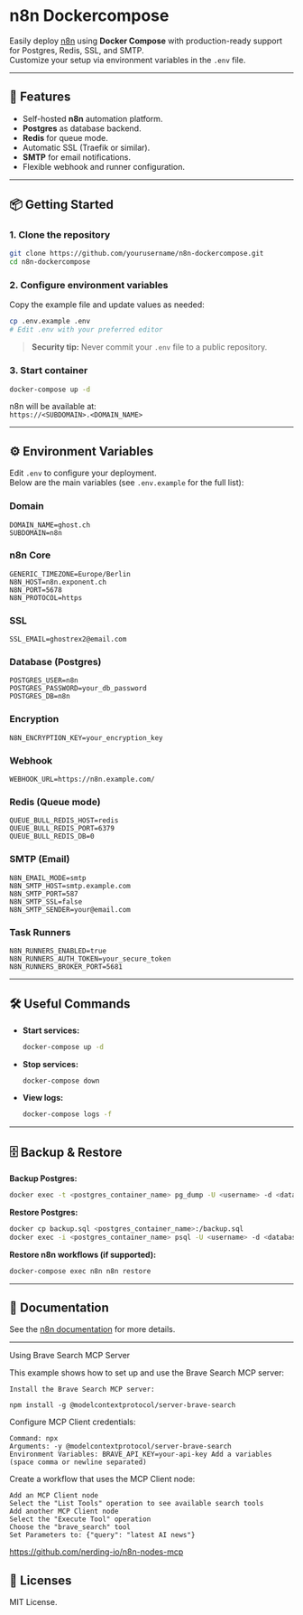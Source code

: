 # n8n Dockercompose 

Easily deploy [n8n](https://n8n.io/) using **Docker Compose** with production-ready support for Postgres, Redis, SSL, and SMTP.  
Customize your setup via environment variables in the `.env` file.

---

## 🚀 Features

- Self-hosted **n8n** automation platform.
- **Postgres** as database backend.
- **Redis** for queue mode.
- Automatic SSL (Traefik or similar).
- **SMTP** for email notifications.
- Flexible webhook and runner configuration.

---

## 📦 Getting Started

### 1. Clone the repository

```bash
git clone https://github.com/yourusername/n8n-dockercompose.git
cd n8n-dockercompose
```

### 2. Configure environment variables

Copy the example file and update values as needed:

```bash
cp .env.example .env
# Edit .env with your preferred editor
```

> **Security tip:** Never commit your `.env` file to a public repository.

### 3. Start container

```bash
docker-compose up -d
```

n8n will be available at:  
`https://<SUBDOMAIN>.<DOMAIN_NAME>`

---

## ⚙️ Environment Variables

Edit `.env` to configure your deployment.  
Below are the main variables (see `.env.example` for the full list):

### Domain

```env
DOMAIN_NAME=ghost.ch
SUBDOMAIN=n8n
```

### n8n Core

```env
GENERIC_TIMEZONE=Europe/Berlin
N8N_HOST=n8n.exponent.ch
N8N_PORT=5678
N8N_PROTOCOL=https
```

### SSL

```env
SSL_EMAIL=ghostrex2@email.com
```

### Database (Postgres)

```env
POSTGRES_USER=n8n
POSTGRES_PASSWORD=your_db_password
POSTGRES_DB=n8n
```

### Encryption

```env
N8N_ENCRYPTION_KEY=your_encryption_key
```

### Webhook

```env
WEBHOOK_URL=https://n8n.example.com/
```

### Redis (Queue mode)

```env
QUEUE_BULL_REDIS_HOST=redis
QUEUE_BULL_REDIS_PORT=6379
QUEUE_BULL_REDIS_DB=0
```

### SMTP (Email)

```env
N8N_EMAIL_MODE=smtp
N8N_SMTP_HOST=smtp.example.com
N8N_SMTP_PORT=587
N8N_SMTP_SSL=false
N8N_SMTP_SENDER=your@email.com
```

### Task Runners

```env
N8N_RUNNERS_ENABLED=true
N8N_RUNNERS_AUTH_TOKEN=your_secure_token
N8N_RUNNERS_BROKER_PORT=5681
```

---

## 🛠️ Useful Commands

- **Start services:**
  ```bash
  docker-compose up -d
  ```
- **Stop services:**
  ```bash
  docker-compose down
  ```
- **View logs:**
  ```bash
  docker-compose logs -f
  ```
---

## 🗄️ Backup & Restore

**Backup Postgres:**
```bash
docker exec -t <postgres_container_name> pg_dump -U <username> -d <database> > backup.sql
```

**Restore Postgres:**
```bash
docker cp backup.sql <postgres_container_name>:/backup.sql
docker exec -i <postgres_container_name> psql -U <username> -d <database> < /backup.sql
```

**Restore n8n workflows (if supported):**
```bash
docker-compose exec n8n n8n restore
```

---

## 📖 Documentation

See the [n8n documentation](https://docs.n8n.io/) for more details.

---
Using Brave Search MCP Server

This example shows how to set up and use the Brave Search MCP server:

    Install the Brave Search MCP server:

    npm install -g @modelcontextprotocol/server-brave-search

Configure MCP Client credentials:

    Command: npx
    Arguments: -y @modelcontextprotocol/server-brave-search
    Environment Variables: BRAVE_API_KEY=your-api-key Add a variables (space comma or newline separated)

Create a workflow that uses the MCP Client node:

    Add an MCP Client node
    Select the "List Tools" operation to see available search tools
    Add another MCP Client node
    Select the "Execute Tool" operation
    Choose the "brave_search" tool
    Set Parameters to: {"query": "latest AI news"}


https://github.com/nerding-io/n8n-nodes-mcp

## 📝 Licenses

MIT License.
